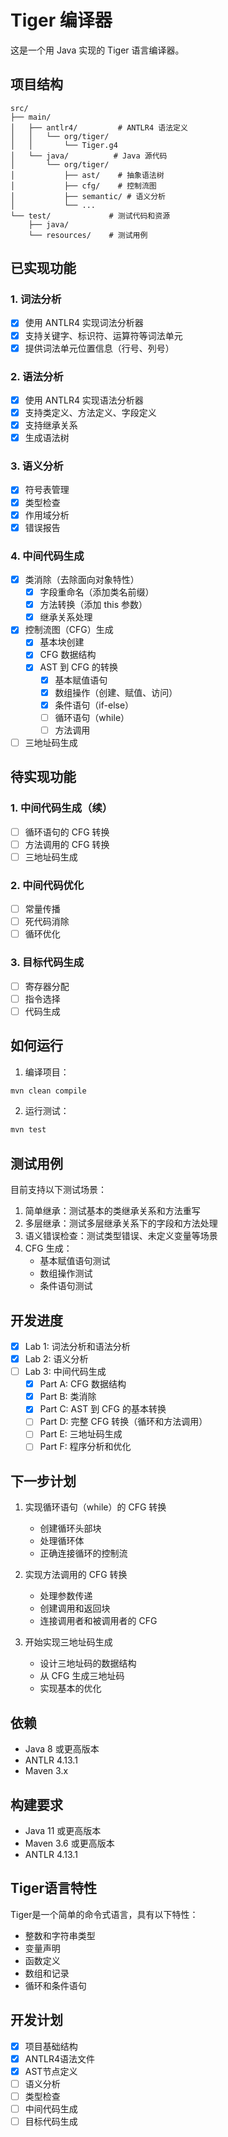 # Tiger 编译器

这是一个用 Java 实现的 Tiger 语言编译器。

## 项目结构

```
src/
├── main/
│   ├── antlr4/         # ANTLR4 语法定义
│   │   └── org/tiger/
│   │       └── Tiger.g4
│   └── java/          # Java 源代码
│       └── org/tiger/
│           ├── ast/    # 抽象语法树
│           ├── cfg/    # 控制流图
│           ├── semantic/ # 语义分析
│           └── ...
└── test/             # 测试代码和资源
    ├── java/
    └── resources/    # 测试用例
```

## 已实现功能

### 1. 词法分析
- [x] 使用 ANTLR4 实现词法分析器
- [x] 支持关键字、标识符、运算符等词法单元
- [x] 提供词法单元位置信息（行号、列号）

### 2. 语法分析
- [x] 使用 ANTLR4 实现语法分析器
- [x] 支持类定义、方法定义、字段定义
- [x] 支持继承关系
- [x] 生成语法树

### 3. 语义分析
- [x] 符号表管理
- [x] 类型检查
- [x] 作用域分析
- [x] 错误报告

### 4. 中间代码生成
- [x] 类消除（去除面向对象特性）
  - [x] 字段重命名（添加类名前缀）
  - [x] 方法转换（添加 this 参数）
  - [x] 继承关系处理
- [x] 控制流图（CFG）生成
  - [x] 基本块创建
  - [x] CFG 数据结构
  - [x] AST 到 CFG 的转换
    - [x] 基本赋值语句
    - [x] 数组操作（创建、赋值、访问）
    - [x] 条件语句（if-else）
    - [ ] 循环语句（while）
    - [ ] 方法调用
- [ ] 三地址码生成

## 待实现功能

### 1. 中间代码生成（续）
- [ ] 循环语句的 CFG 转换
- [ ] 方法调用的 CFG 转换
- [ ] 三地址码生成

### 2. 中间代码优化
- [ ] 常量传播
- [ ] 死代码消除
- [ ] 循环优化

### 3. 目标代码生成
- [ ] 寄存器分配
- [ ] 指令选择
- [ ] 代码生成

## 如何运行

1. 编译项目：
```bash
mvn clean compile
```

2. 运行测试：
```bash
mvn test
```

## 测试用例

目前支持以下测试场景：
1. 简单继承：测试基本的类继承关系和方法重写
2. 多层继承：测试多层继承关系下的字段和方法处理
3. 语义错误检查：测试类型错误、未定义变量等场景
4. CFG 生成：
   - 基本赋值语句测试
   - 数组操作测试
   - 条件语句测试

## 开发进度

- [x] Lab 1: 词法分析和语法分析
- [x] Lab 2: 语义分析
- [ ] Lab 3: 中间代码生成
  - [x] Part A: CFG 数据结构
  - [x] Part B: 类消除
  - [x] Part C: AST 到 CFG 的基本转换
  - [ ] Part D: 完整 CFG 转换（循环和方法调用）
  - [ ] Part E: 三地址码生成
  - [ ] Part F: 程序分析和优化

## 下一步计划

1. 实现循环语句（while）的 CFG 转换
   - 创建循环头部块
   - 处理循环体
   - 正确连接循环的控制流
   
2. 实现方法调用的 CFG 转换
   - 处理参数传递
   - 创建调用和返回块
   - 连接调用者和被调用者的 CFG

3. 开始实现三地址码生成
   - 设计三地址码的数据结构
   - 从 CFG 生成三地址码
   - 实现基本的优化

## 依赖

- Java 8 或更高版本
- ANTLR 4.13.1
- Maven 3.x

## 构建要求

- Java 11 或更高版本
- Maven 3.6 或更高版本
- ANTLR 4.13.1

## Tiger语言特性

Tiger是一个简单的命令式语言，具有以下特性：

- 整数和字符串类型
- 变量声明
- 函数定义
- 数组和记录
- 循环和条件语句

## 开发计划

- [x] 项目基础结构
- [x] ANTLR4语法文件
- [x] AST节点定义
- [ ] 语义分析
- [ ] 类型检查
- [ ] 中间代码生成
- [ ] 目标代码生成 
